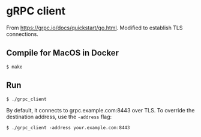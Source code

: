 # gRPC client

From https://grpc.io/docs/quickstart/go.html. Modified to establish TLS connections.

## Compile for MacOS in Docker

```
$ make
```

## Run

```
$ ./grpc_client
```

By default, it connects to grpc.example.com:8443 over TLS. To override the destination address, use the `-address` flag:

```
$ ./grpc_client -address your.example.com:8443